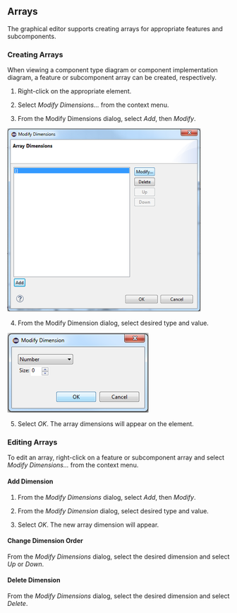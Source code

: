 ## Arrays
The graphical editor supports creating arrays for appropriate features and subcomponents.





### Creating Arrays
When viewing a component type diagram or component implementation diagram, a feature or subcomponent array can be created, respectively.

1. Right-click on the appropriate element.

2. Select *Modify Dimensions...* from the context menu.

3. From the Modify Dimensions dialog, select *Add*, then *Modify*.

![](images/ModifyDimensions.png)

4. From the Modify Dimension dialog, select desired type and value.

![](images/ModifyDimension.png)

5. Select *OK*. The array dimensions will appear on the element.






### Editing Arrays
To edit an array, right-click on a feature or subcomponent array and select *Modify Dimensions...* from the context menu.





#### Add Dimension
1. From the *Modify Dimensions* dialog, select *Add*, then *Modify*.

2. From the *Modify Dimension* dialog, select desired type and value.

3. Select *OK*. The new array dimension will appear.






#### Change Dimension Order
From the *Modify Dimensions* dialog, select the desired dimension and select *Up* or *Down*.





#### Delete Dimension
From the *Modify Dimensions* dialog, select the desired dimension and select *Delete*.
